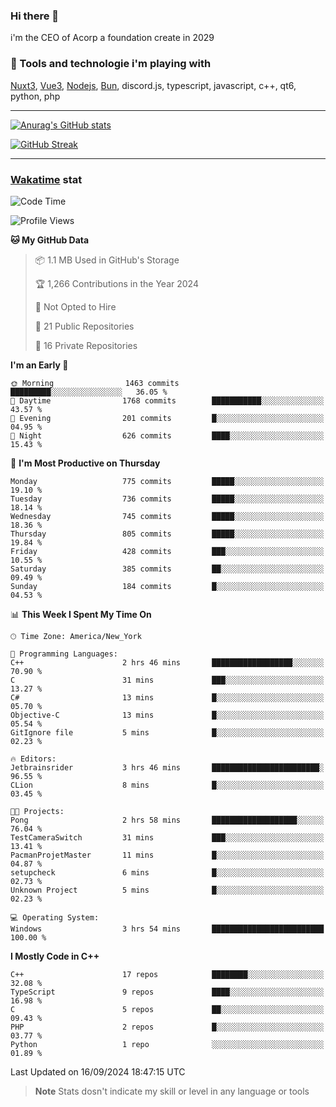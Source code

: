 ### Hi there 👋

i'm the CEO of Acorp a foundation create in 2029  

### 🧰 Tools and technologie i'm playing with

[Nuxt3](https://nuxt.com), [Vue3](https://vuejs.org/), [Nodejs](https://nodejs.org), [Bun](https://bun.sh/), discord.js, typescript, javascript, c++, qt6, python, php

---

[![Anurag's GitHub stats](https://github-readme-stats.vercel.app/api?username=ackimixs&show_icons=true&theme=github_dark&count_private=true)](https://www.ackimixs.xyz)

[![GitHub Streak](https://github-readme-streak-stats.herokuapp.com?user=Ackimixs&theme=github-dark-blue&date_format=j%20M%5B%20Y%5D&mode=weekly)](https://git.io/streak-stats)

---
 
 ### [Wakatime](https://wakatime.com/) stat

<!--START_SECTION:waka-->
![Code Time](http://img.shields.io/badge/Code%20Time-1%2C266%20hrs%2055%20mins-blue)

![Profile Views](http://img.shields.io/badge/Profile%20Views-0-blue)

**🐱 My GitHub Data** 

> 📦 1.1 MB Used in GitHub's Storage 
 > 
> 🏆 1,266 Contributions in the Year 2024
 > 
> 🚫 Not Opted to Hire
 > 
> 📜 21 Public Repositories 
 > 
> 🔑 16 Private Repositories 
 > 
**I'm an Early 🐤** 

```text
🌞 Morning                1463 commits        █████████░░░░░░░░░░░░░░░░   36.05 % 
🌆 Daytime                1768 commits        ███████████░░░░░░░░░░░░░░   43.57 % 
🌃 Evening                201 commits         █░░░░░░░░░░░░░░░░░░░░░░░░   04.95 % 
🌙 Night                  626 commits         ████░░░░░░░░░░░░░░░░░░░░░   15.43 % 
```
📅 **I'm Most Productive on Thursday** 

```text
Monday                   775 commits         █████░░░░░░░░░░░░░░░░░░░░   19.10 % 
Tuesday                  736 commits         █████░░░░░░░░░░░░░░░░░░░░   18.14 % 
Wednesday                745 commits         █████░░░░░░░░░░░░░░░░░░░░   18.36 % 
Thursday                 805 commits         █████░░░░░░░░░░░░░░░░░░░░   19.84 % 
Friday                   428 commits         ███░░░░░░░░░░░░░░░░░░░░░░   10.55 % 
Saturday                 385 commits         ██░░░░░░░░░░░░░░░░░░░░░░░   09.49 % 
Sunday                   184 commits         █░░░░░░░░░░░░░░░░░░░░░░░░   04.53 % 
```


📊 **This Week I Spent My Time On** 

```text
🕑︎ Time Zone: America/New_York

💬 Programming Languages: 
C++                      2 hrs 46 mins       ██████████████████░░░░░░░   70.90 % 
C                        31 mins             ███░░░░░░░░░░░░░░░░░░░░░░   13.27 % 
C#                       13 mins             █░░░░░░░░░░░░░░░░░░░░░░░░   05.70 % 
Objective-C              13 mins             █░░░░░░░░░░░░░░░░░░░░░░░░   05.54 % 
GitIgnore file           5 mins              █░░░░░░░░░░░░░░░░░░░░░░░░   02.23 % 

🔥 Editors: 
Jetbrainsrider           3 hrs 46 mins       ████████████████████████░   96.55 % 
CLion                    8 mins              █░░░░░░░░░░░░░░░░░░░░░░░░   03.45 % 

🐱‍💻 Projects: 
Pong                     2 hrs 58 mins       ███████████████████░░░░░░   76.04 % 
TestCameraSwitch         31 mins             ███░░░░░░░░░░░░░░░░░░░░░░   13.41 % 
PacmanProjetMaster       11 mins             █░░░░░░░░░░░░░░░░░░░░░░░░   04.87 % 
setupcheck               6 mins              █░░░░░░░░░░░░░░░░░░░░░░░░   02.73 % 
Unknown Project          5 mins              █░░░░░░░░░░░░░░░░░░░░░░░░   02.23 % 

💻 Operating System: 
Windows                  3 hrs 54 mins       █████████████████████████   100.00 % 
```

**I Mostly Code in C++** 

```text
C++                      17 repos            ████████░░░░░░░░░░░░░░░░░   32.08 % 
TypeScript               9 repos             ████░░░░░░░░░░░░░░░░░░░░░   16.98 % 
C                        5 repos             ██░░░░░░░░░░░░░░░░░░░░░░░   09.43 % 
PHP                      2 repos             █░░░░░░░░░░░░░░░░░░░░░░░░   03.77 % 
Python                   1 repo              ░░░░░░░░░░░░░░░░░░░░░░░░░   01.89 % 
```




 Last Updated on 16/09/2024 18:47:15 UTC
<!--END_SECTION:waka-->

> **Note**
> Stats dosn't indicate my skill or level in any language or tools
